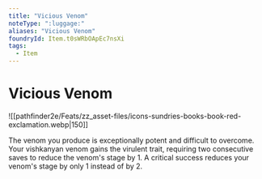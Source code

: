 ```yaml
---
title: "Vicious Venom"
noteType: ":luggage:"
aliases: "Vicious Venom"
foundryId: Item.t0sWRbOApEc7nsXi
tags:
  - Item
---
```


# Vicious Venom
![[pathfinder2e/Feats/zz_asset-files/icons-sundries-books-book-red-exclamation.webp|150]]

The venom you produce is exceptionally potent and difficult to overcome. Your vishkanyan venom gains the virulent trait, requiring two consecutive saves to reduce the venom's stage by 1. A critical success reduces your venom's stage by only 1 instead of by 2.
